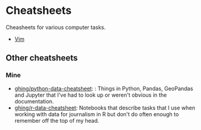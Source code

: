 # Cheatsheets

Cheasheets for various computer tasks.

- [Vim](vim.md)

## Other cheatsheets

### Mine

- [ghing/python-data-cheatsheet](https://github.com/ghing/python-data-cheatsheet): : Things in Python, Pandas, GeoPandas and Jupyter that I've had to look up or weren't obvious in the documentation.
- [ghing/r-data-cheatsheet](https://github.com/ghing/r-data-cheatsheet): Notebooks that describe tasks that I use when working with data for journalism in R but don't do often enough to remember off the top of my head.

